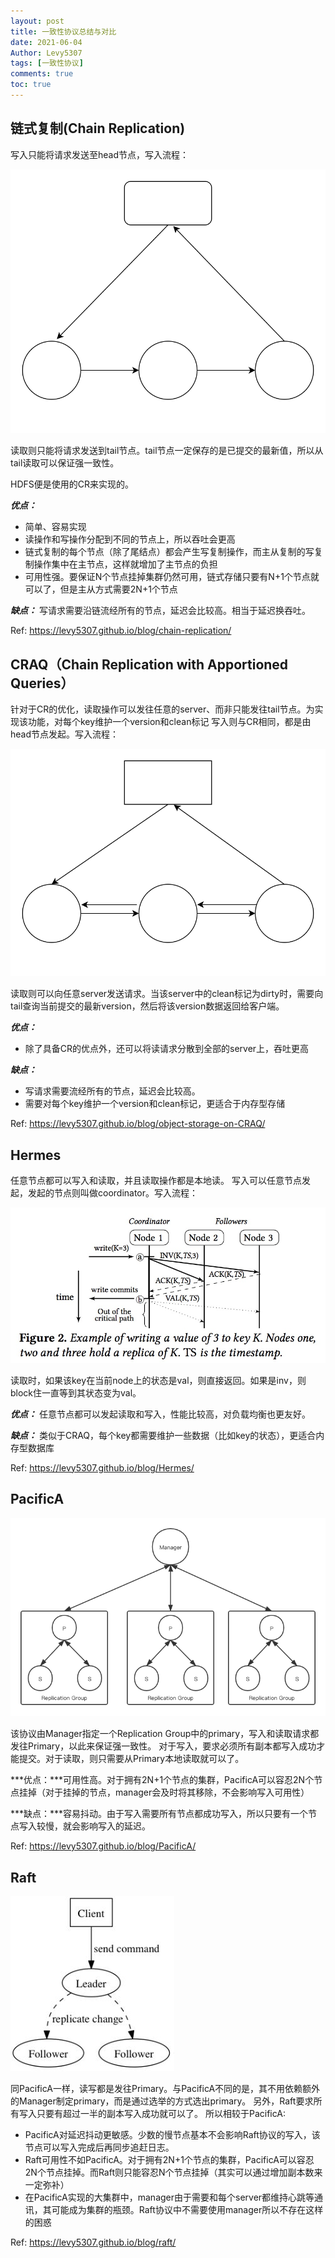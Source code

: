 ```yaml
---
layout: post
title: 一致性协议总结与对比
date: 2021-06-04
Author: Levy5307
tags: [一致性协议]
comments: true
toc: true
---
```


## 链式复制(Chain Replication)

写入只能将请求发送至head节点，写入流程：

![](../images/chain-replication.svg)

读取则只能将请求发送到tail节点。tail节点一定保存的是已提交的最新值，所以从tail读取可以保证强一致性。

HDFS便是使用的CR来实现的。

***优点：***
- 简单、容易实现
- 读操作和写操作分配到不同的节点上，所以吞吐会更高
- 链式复制的每个节点（除了尾结点）都会产生写复制操作，而主从复制的写复制操作集中在主节点，这样就增加了主节点的负担
- 可用性强。要保证N个节点挂掉集群仍然可用，链式存储只要有N+1个节点就可以了，但是主从方式需要2N+1个节点

***缺点：*** 写请求需要沿链流经所有的节点，延迟会比较高。相当于延迟换吞吐。

Ref: <https://levy5307.github.io/blog/chain-replication/>

## CRAQ（Chain Replication with Apportioned Queries）

针对于CR的优化，读取操作可以发往任意的server、而非只能发往tail节点。为实现该功能，对每个key维护一个version和clean标记
写入则与CR相同，都是由head节点发起。写入流程：

![](../images/CRCQ.svg)

读取则可以向任意server发送请求。当该server中的clean标记为dirty时，需要向tail查询当前提交的最新version，然后将该version数据返回给客户端。

***优点：***
- 除了具备CR的优点外，还可以将读请求分散到全部的server上，吞吐更高

***缺点：***
- 写请求需要流经所有的节点，延迟会比较高。
- 需要对每个key维护一个version和clean标记，更适合于内存型存储

Ref: <https://levy5307.github.io/blog/object-storage-on-CRAQ/>

## Hermes

任意节点都可以写入和读取，并且读取操作都是本地读。
写入可以任意节点发起，发起的节点则叫做coordinator。写入流程：

![](../images/Hermes-write-process.jpg)

读取时，如果该key在当前node上的状态是val，则直接返回。如果是inv，则block住一直等到其状态变为val。

***优点：*** 任意节点都可以发起读取和写入，性能比较高，对负载均衡也更友好。

***缺点：*** 类似于CRAQ，每个key都需要维护一些数据（比如key的状态），更适合内存型数据库

Ref: <https://levy5307.github.io/blog/Hermes/>

## PacificA

![](../images/pacifica-primary-backup.png)


该协议由Manager指定一个Replication Group中的primary，写入和读取请求都发往Primary，以此来保证强一致性。
对于写入，要求必须所有副本都写入成功才能提交。对于读取，则只需要从Primary本地读取就可以了。

***优点：***可用性高。对于拥有2N+1个节点的集群，PacificA可以容忍2N个节点挂掉（对于挂掉的节点，manager会及时将其移除，不会影响写入可用性）

***缺点：***容易抖动。由于写入需要所有节点都成功写入，所以只要有一个节点写入较慢，就会影响写入的延迟。

Ref: <https://levy5307.github.io/blog/PacificA/>

## Raft

![](../images/raft-role.jpg)


同PacificA一样，读写都是发往Primary。与PacificA不同的是，其不用依赖额外的Manager制定primary，而是通过选举的方式选出primary。
另外，Raft要求所有写入只要有超过一半的副本写入成功就可以了。
所以相较于PacificA: 
- PacificA对延迟抖动更敏感。少数的慢节点基本不会影响Raft协议的写入，该节点可以写入完成后再同步追赶日志。
- Raft可用性不如PacificA。对于拥有2N+1个节点的集群，PacificA可以容忍2N个节点挂掉。而Raft则只能容忍N个节点挂掉（其实可以通过增加副本数来一定弥补）
- 在PacificA实现的大集群中，manager由于需要和每个server都维持心跳等通讯，其可能成为集群的瓶颈。Raft协议中不需要使用manager所以不存在这样的困惑

Ref: <https://levy5307.github.io/blog/raft/>
